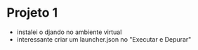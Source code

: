 # Projeto 1

- instalei o djando no ambiente virtual
- interessante criar um launcher.json no "Executar e Depurar"